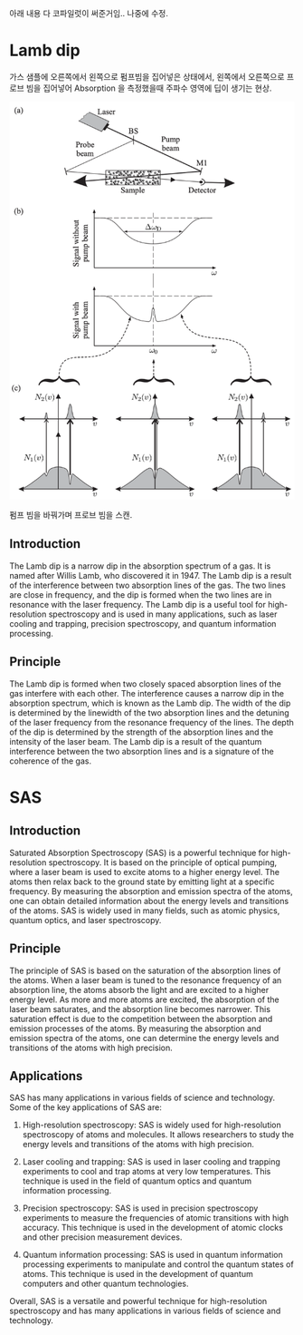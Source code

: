 아래 내용 다 코파일럿이 써준거임.. 나중에 수정.

# Lamb dip

가스 샘플에 오른쪽에서 왼쪽으로 펌프빔을 집어넣은 상태에서, 왼쪽에서 오른쪽으로 프로브 빔을 집어넣어 Absorption 을 측정했을때 주파수 영역에 딥이 생기는 현상.

![](./img/LambDip.png)

펌프 빔을 바꿔가며 프로브 빔을 스캔.

## Introduction

The Lamb dip is a narrow dip in the absorption spectrum of a gas. It is named after Willis Lamb, who discovered it in 1947. The Lamb dip is a result of the interference between two absorption lines of the gas. The two lines are close in frequency, and the dip is formed when the two lines are in resonance with the laser frequency. The Lamb dip is a useful tool for high-resolution spectroscopy and is used in many applications, such as laser cooling and trapping, precision spectroscopy, and quantum information processing.

## Principle

The Lamb dip is formed when two closely spaced absorption lines of the gas interfere with each other. The interference causes a narrow dip in the absorption spectrum, which is known as the Lamb dip. The width of the dip is determined by the linewidth of the two absorption lines and the detuning of the laser frequency from the resonance frequency of the lines. The depth of the dip is determined by the strength of the absorption lines and the intensity of the laser beam. The Lamb dip is a result of the quantum interference between the two absorption lines and is a signature of the coherence of the gas.




# SAS

## Introduction

Saturated Absorption Spectroscopy (SAS) is a powerful technique for high-resolution spectroscopy. It is based on the principle of optical pumping, where a laser beam is used to excite atoms to a higher energy level. The atoms then relax back to the ground state by emitting light at a specific frequency. By measuring the absorption and emission spectra of the atoms, one can obtain detailed information about the energy levels and transitions of the atoms. SAS is widely used in many fields, such as atomic physics, quantum optics, and laser spectroscopy.

## Principle

The principle of SAS is based on the saturation of the absorption lines of the atoms. When a laser beam is tuned to the resonance frequency of an absorption line, the atoms absorb the light and are excited to a higher energy level. As more and more atoms are excited, the absorption of the laser beam saturates, and the absorption line becomes narrower. This saturation effect is due to the competition between the absorption and emission processes of the atoms. By measuring the absorption and emission spectra of the atoms, one can determine the energy levels and transitions of the atoms with high precision.

## Applications

SAS has many applications in various fields of science and technology. Some of the key applications of SAS are:

1. High-resolution spectroscopy: SAS is widely used for high-resolution spectroscopy of atoms and molecules. It allows researchers to study the energy levels and transitions of the atoms with high precision.

2. Laser cooling and trapping: SAS is used in laser cooling and trapping experiments to cool and trap atoms at very low temperatures. This technique is used in the field of quantum optics and quantum information processing.

3. Precision spectroscopy: SAS is used in precision spectroscopy experiments to measure the frequencies of atomic transitions with high accuracy. This technique is used in the development of atomic clocks and other precision measurement devices.

4. Quantum information processing: SAS is used in quantum information processing experiments to manipulate and control the quantum states of atoms. This technique is used in the development of quantum computers and other quantum technologies.

Overall, SAS is a versatile and powerful technique for high-resolution spectroscopy and has many applications in various fields of science and technology.


